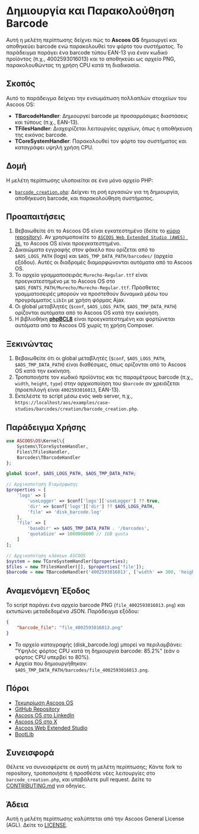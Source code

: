 # Δημιουργία και Παρακολούθηση Barcode

Αυτή η μελέτη περίπτωσης δείχνει πώς το **Ascoos OS** δημιουργεί και αποθηκεύει barcode ενώ παρακολουθεί τον φόρτο του συστήματος. Το παράδειγμα παράγει ένα barcode τύπου EAN-13 για έναν κωδικό προϊόντος (π.χ., 4002593016013) και το αποθηκεύει ως αρχείο PNG, παρακολουθώντας τη χρήση CPU κατά τη διαδικασία.

## Σκοπός
Αυτό το παράδειγμα δείχνει την ενσωμάτωση πολλαπλών στοιχείων του Ascoos OS:
- **TBarcodeHandler**: Δημιουργεί barcode με προσαρμόσιμες διαστάσεις και τύπους (π.χ., EAN-13).
- **TFilesHandler**: Διαχειρίζεται λειτουργίες αρχείων, όπως η αποθήκευση της εικόνας barcode.
- **TCoreSystemHandler**: Παρακολουθεί τον φόρτο του συστήματος και καταγράφει υψηλή χρήση CPU.

## Δομή
Η μελέτη περίπτωσης υλοποιείται σε ένα μόνο αρχείο PHP:
- [`barcode_creation.php`](./barcode_creation.php): Δείχνει τη ροή εργασιών για τη δημιουργία, αποθήκευση barcode, και παρακολούθηση συστήματος.

## Προαπαιτήσεις
1. Βεβαιωθείτε ότι το Ascoos OS είναι εγκατεστημένο (δείτε το [κύριο repository](https://github.com/ascoos/os)). Αν χρησιμοποιείτε το [`ASCOOS Web Extended Studio (AWES) 26`](https://awes.ascoos.com), το Ascoos OS είναι προεγκατεστημένο.
2. Δικαιώματα εγγραφής στον φάκελο που ορίζεται από το `$AOS_LOGS_PATH` (logs) και `$AOS_TMP_DATA_PATH/barcodes/` (αρχεία εξόδου). Αυτές οι διαδρομές διαμορφώνονται αυτόματα από το Ascoos OS.
3. Το αρχείο γραμματοσειράς `Murecho-Regular.ttf` είναι προεγκατεστημένο με το Ascoos OS στο `$AOS_FONTS_PATH/Murecho/Murecho-Regular.ttf`. Πρόσθετες γραμματοσειρές μπορούν να προστεθούν δυναμικά μέσω του προγράμματος `LibIn` με χρήση φόρμας Ajax.
4. Οι global μεταβλητές (`$conf`, `$AOS_LOGS_PATH`, `$AOS_TMP_DATA_PATH`) ορίζονται αυτόματα από το Ascoos OS κατά την εκκίνηση.
5. Η βιβλιοθήκη [**phpBCL8**](https://github.com/ascoos/phpbcl8) είναι προεγκατεστημένη και φορτώνεται αυτόματα από το Ascoos OS χωρίς τη χρήση Composer.

## Ξεκινώντας
1. Βεβαιωθείτε ότι οι global μεταβλητές (`$conf`, `$AOS_LOGS_PATH`, `$AOS_TMP_DATA_PATH`) είναι διαθέσιμες, όπως ορίζονται από το Ascoos OS κατά την εκκίνηση.
2. Τροποποιήστε τον κωδικό προϊόντος και τις παραμέτρους barcode (π.χ., `width`, `height`, `type`) στην αρχικοποίηση του `$barcode` αν χρειάζεται (προεπιλογή είναι `4002593016013`, EAN-13).
3. Εκτελέστε το script μέσω ενός web server, π.χ., `https://localhost/aos/examples/case-studies/barcodes/creation/barcode_creation.php`.

## Παράδειγμα Χρήσης
```php
use ASCOOS\OS\Kernel\{
    Systems\TCoreSystemHandler,
    Files\TFilesHandler,
    Barcodes\TBarcodeHandler
};

global $conf, $AOS_LOGS_PATH, $AOS_TMP_DATA_PATH;

// Αρχικοποίηση διαμόρφωσης
$properties = [
    'logs' => [
        'useLogger' => $conf['logs']['useLogger'] ?? true,
        'dir' => $conf['logs']['dir'] ?? $AOS_LOGS_PATH,
        'file' => 'disk_barcode.log'
    ],
    'file' => [
        'baseDir' => $AOS_TMP_DATA_PATH . '/barcodes',
        'quotaSize' => 1000000000 // 1GB quota
    ]
];

// Αρχικοποίηση κλάσεων ASCOOS
$system = new TCoreSystemHandler($properties);
$files = new TFilesHandler([], $properties['file']);
$barcode = new TBarcodeHandler('4002593016013', ['width' => 300, 'height' => 120, 'fontSize' => 5, 'type' => 'ean13', 'thickness' => 2]);
```

## Αναμενόμενη Έξοδος
Το script παράγει ένα αρχείο barcode PNG (`file_4002593016013.png`) και εκτυπώνει μεταδεδομένα JSON. Παράδειγμα εξόδου:
```json
{
    "barcode_file": "file_4002593016013.png"
}
```
- Το αρχείο καταγραφής (disk_barcode.log) μπορεί να περιλαμβάνει: "Υψηλός φόρτος CPU κατά τη δημιουργία barcode: 85.2%" (εάν ο φόρτος CPU υπερβεί το 80%).
- Αρχεία που δημιουργήθηκαν: `$AOS_TMP_DATA_PATH/barcodes/file_4002593016013.png`.

## Πόροι
- [Τεκμηρίωση Ascoos OS](/docs/)
- [GitHub Repository](https://github.com/ascoos/os)
- [Ascoos OS στο LinkedIn](https://www.linkedin.com/in/ascoos)
- [Ascoos OS στο X](https://www.x.com/ascoos)
- [Ascoos Web Extended Studio](https://awes.ascoos.com)
- [BootLib](https://github.com/ascoos/bootlib)

## Συνεισφορά
Θέλετε να συνεισφέρετε σε αυτή τη μελέτη περίπτωσης; Κάντε fork το repository, τροποποιήστε ή προσθέστε νέες λειτουργίες στο `barcode_creation.php`, και υποβάλετε pull request. Δείτε το [CONTRIBUTING.md](/CONTRIBUTING.md) για οδηγίες.

## Άδεια
Αυτή η μελέτη περίπτωσης καλύπτεται από την Ascoos General License (AGL). Δείτε το [LICENSE](/LICENSE.md).
